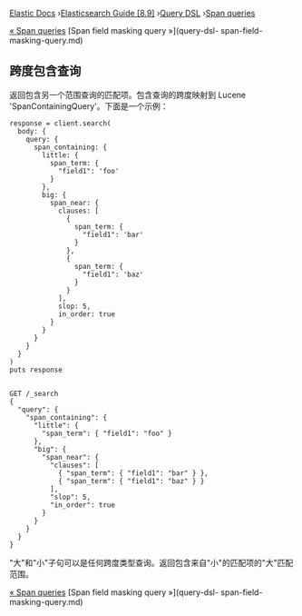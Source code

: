 

[Elastic Docs](/guide/) ›[Elasticsearch Guide [8.9]](index.md) ›[Query
DSL](query-dsl.md) ›[Span queries](span-queries.md)

[« Span queries](span-queries.md) [Span field masking query »](query-dsl-
span-field-masking-query.md)

## 跨度包含查询

返回包含另一个范围查询的匹配项。包含查询的跨度映射到 Lucene 'SpanContainingQuery'。下面是一个示例：

    
    
    response = client.search(
      body: {
        query: {
          span_containing: {
            little: {
              span_term: {
                "field1": 'foo'
              }
            },
            big: {
              span_near: {
                clauses: [
                  {
                    span_term: {
                      "field1": 'bar'
                    }
                  },
                  {
                    span_term: {
                      "field1": 'baz'
                    }
                  }
                ],
                slop: 5,
                in_order: true
              }
            }
          }
        }
      }
    )
    puts response
    
    
    GET /_search
    {
      "query": {
        "span_containing": {
          "little": {
            "span_term": { "field1": "foo" }
          },
          "big": {
            "span_near": {
              "clauses": [
                { "span_term": { "field1": "bar" } },
                { "span_term": { "field1": "baz" } }
              ],
              "slop": 5,
              "in_order": true
            }
          }
        }
      }
    }

"大"和"小"子句可以是任何跨度类型查询。返回包含来自"小"的匹配项的"大"匹配范围。

[« Span queries](span-queries.md) [Span field masking query »](query-dsl-
span-field-masking-query.md)
